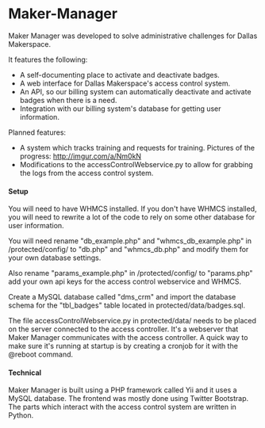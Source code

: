 Maker-Manager
=============

Maker Manager was developed to solve administrative challenges for Dallas Makerspace.

It features the following:
* A self-documenting place to activate and deactivate badges.
* A web interface for Dallas Makerspace's access control system.
* An API, so our billing system can automatically deactivate and activate badges when there is a need.
* Integration with our billing system's database for getting user information.

Planned features:
* A system which tracks training and requests for training. Pictures of the progress: http://imgur.com/a/Nm0kN
* Modifications to the accessControlWebservice.py to allow for grabbing the logs from the access control system.

#### Setup
You will need to have WHMCS installed. If you don't have WHMCS installed, you will need to rewrite a lot of the code to rely on some other database for user information.

You will need rename "db_example.php" and "whmcs_db_example.php" in /protected/config/ to "db.php" and "whmcs_db.php" and modify them for your own database settings.

Also rename "params_example.php" in /protected/config/ to "params.php" add your own api keys for the access control webservice and WHMCS.

Create a MySQL database called "dms_crm" and import the database schema for the "tbl_badges" table located in protected/data/badges.sql.

The file accessControlWebservice.py in protected/data/ needs to be placed on the server connected to the access controller. It's a webserver that Maker Manager communicates with the access controller. A quick way to make sure it's running at startup is by creating a cronjob for it with the @reboot command.

#### Technical
Maker Manager is built using a PHP framework called Yii and it uses a MySQL database. The frontend was mostly done using Twitter Bootstrap. The parts which interact with the access control system are written in Python.
